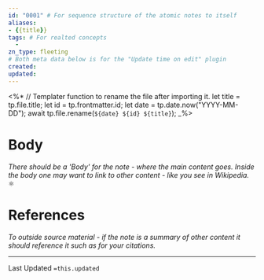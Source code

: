 ```yaml
---
id: "0001" # For sequence structure of the atomic notes to itself
aliases:
- {{title}}
tags: # For realted concepts 
  -
zn_type: fleeting
# Both meta data below is for the "Update time on edit" plugin
created: 
updated: 
---
```


<%*
	// Templater function to rename the file after importing it.
	let title = tp.file.title;
	let id = tp.frontmatter.id;
	let date = tp.date.now("YYYY-MM-DD");
	await tp.file.rename(`${date} ${id} ${title}`);
_%>

# Body
_There should be a 'Body' for the note - where the main content goes. Inside the body one may want to link to other content - like you see in Wikipedia._
⚛
# References
_To outside source material - if the note is a summary of other content it should reference it such as for your citations._

___
Last Updated `=this.updated`